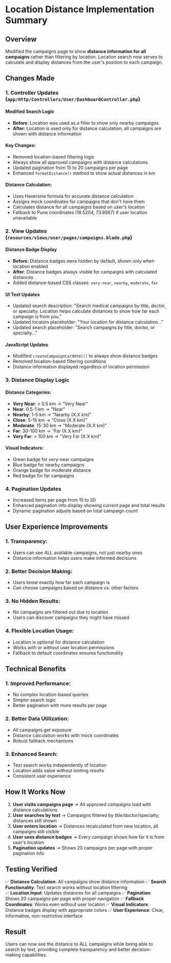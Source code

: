 # Location Distance Implementation Summary

## Overview
Modified the campaigns page to show **distance information for all campaigns** rather than filtering by location. Location search now serves to calculate and display distances from the user's position to each campaign.

## Changes Made

### 1. Controller Updates (`app/Http/Controllers/User/DashboardController.php`)

#### Modified Search Logic
- **Before**: Location was used as a filter to show only nearby campaigns
- **After**: Location is used only for distance calculation, all campaigns are shown with distance information

#### Key Changes:
- Removed location-based filtering logic
- Always show all approved campaigns with distance calculations
- Updated pagination from 15 to 20 campaigns per page
- Enhanced `formatDistance()` method to show actual distances in km

#### Distance Calculation:
- Uses Haversine formula for accurate distance calculation
- Assigns mock coordinates for campaigns that don't have them
- Calculates distance for all campaigns based on user's location
- Fallback to Pune coordinates (18.5204, 73.8567) if user location unavailable

### 2. View Updates (`resources/views/user/pages/campaigns.blade.php`)

#### Distance Badge Display
- **Before**: Distance badges were hidden by default, shown only when location enabled
- **After**: Distance badges always visible for campaigns with calculated distances
- Added distance-based CSS classes: `very-near`, `nearby`, `moderate`, `far`

#### UI Text Updates
- Updated search description: "Search medical campaigns by title, doctor, or specialty. Location helps calculate distances to show how far each campaign is from you."
- Updated location placeholder: "Your location for distance calculation..."
- Updated search placeholder: "Search campaigns by title, doctor, or specialty..."

#### JavaScript Updates
- Modified `createCampaignCardHtml()` to always show distance badges
- Removed location-based filtering conditions
- Distance information displayed regardless of location permission

### 3. Distance Display Logic

#### Distance Categories:
- **Very Near**: < 0.5 km → "Very Near"
- **Near**: 0.5-1 km → "Near" 
- **Nearby**: 1-5 km → "Nearby (X.X km)"
- **Close**: 5-15 km → "Close (X.X km)"
- **Moderate**: 15-30 km → "Moderate (X.X km)"
- **Far**: 30-100 km → "Far (X.X km)"
- **Very Far**: > 100 km → "Very Far (X.X km)"

#### Visual Indicators:
- Green badge for very-near campaigns
- Blue badge for nearby campaigns  
- Orange badge for moderate distance
- Red badge for far campaigns

### 4. Pagination Updates
- Increased items per page from 15 to 20
- Enhanced pagination info display showing current page and total results
- Dynamic pagination adjusts based on total campaign count

## User Experience Improvements

### 1. **Transparency**: 
- Users can see ALL available campaigns, not just nearby ones
- Distance information helps users make informed decisions

### 2. **Better Decision Making**:
- Users know exactly how far each campaign is
- Can choose campaigns based on distance vs. other factors

### 3. **No Hidden Results**:
- No campaigns are filtered out due to location
- Users can discover campaigns they might have missed

### 4. **Flexible Location Usage**:
- Location is optional for distance calculation
- Works with or without user location permissions
- Fallback to default coordinates ensures functionality

## Technical Benefits

### 1. **Improved Performance**:
- No complex location-based queries
- Simpler search logic
- Better pagination with more results per page

### 2. **Better Data Utilization**:
- All campaigns get exposure
- Distance calculation works with mock coordinates
- Robust fallback mechanisms

### 3. **Enhanced Search**:
- Text search works independently of location
- Location adds value without limiting results
- Consistent user experience

## How It Works Now

1. **User visits campaigns page** → All approved campaigns load with distance calculations
2. **User searches by text** → Campaigns filtered by title/doctor/specialty, distances still shown
3. **User enters location** → Distances recalculated from new location, all campaigns still visible
4. **User sees distance badges** → Every campaign shows how far it is from user's location
5. **Pagination updates** → Shows 20 campaigns per page with proper pagination info

## Testing Verified

✅ **Distance Calculation**: All campaigns show distance information
✅ **Search Functionality**: Text search works without location filtering  
✅ **Location Input**: Updates distances for all campaigns
✅ **Pagination**: Shows 20 campaigns per page with proper navigation
✅ **Fallback Coordinates**: Works even without user location
✅ **Visual Indicators**: Distance badges display with appropriate colors
✅ **User Experience**: Clear, informative, non-restrictive interface

## Result
Users can now see the distance to ALL campaigns while being able to search by text, providing complete transparency and better decision-making capabilities.
